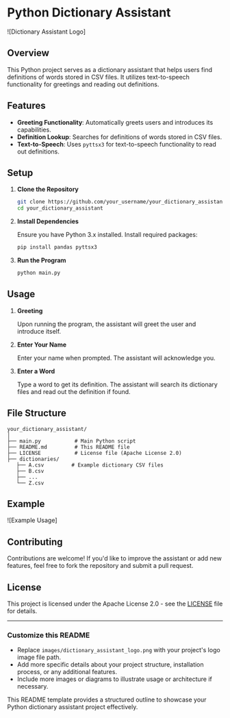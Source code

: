 
# Python Dictionary Assistant

![Dictionary Assistant Logo]

## Overview

This Python project serves as a dictionary assistant that helps users find definitions of words stored in CSV files. It utilizes text-to-speech functionality for greetings and reading out definitions.

## Features

- **Greeting Functionality**: Automatically greets users and introduces its capabilities.
- **Definition Lookup**: Searches for definitions of words stored in CSV files.
- **Text-to-Speech**: Uses `pyttsx3` for text-to-speech functionality to read out definitions.

## Setup

1. **Clone the Repository**

   ```bash
   git clone https://github.com/your_username/your_dictionary_assistant.git
   cd your_dictionary_assistant
   ```

2. **Install Dependencies**

   Ensure you have Python 3.x installed. Install required packages:

   ```bash
   pip install pandas pyttsx3
   ```

3. **Run the Program**

   ```bash
   python main.py
   ```

## Usage

1. **Greeting**

   Upon running the program, the assistant will greet the user and introduce itself.

2. **Enter Your Name**

   Enter your name when prompted. The assistant will acknowledge you.

3. **Enter a Word**

   Type a word to get its definition. The assistant will search its dictionary files and read out the definition if found.

## File Structure

```
your_dictionary_assistant/
│
├── main.py           # Main Python script
├── README.md         # This README file
├── LICENSE           # License file (Apache License 2.0)
├── dictionaries/
   ├── A.csv         # Example dictionary CSV files
   ├── B.csv
   ├── ...
   └── Z.csv

```

## Example

![Example Usage]

## Contributing

Contributions are welcome! If you'd like to improve the assistant or add new features, feel free to fork the repository and submit a pull request.

## License

This project is licensed under the Apache License 2.0 - see the [LICENSE](LICENSE) file for details.

---

### Customize this README

- Replace `images/dictionary_assistant_logo.png` with your project's logo image file path.
- Add more specific details about your project structure, installation process, or any additional features.
- Include more images or diagrams to illustrate usage or architecture if necessary.

This README template provides a structured outline to showcase your Python dictionary assistant project effectively.
